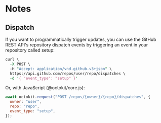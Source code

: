 # Notes

## Dispatch

If you want to programmatically trigger updates, you can use the GitHub REST API's repository dispatch events by triggering an event in your repository called setup:

```perl
curl \
  -X POST \
  -H "Accept: application/vnd.github.v3+json" \
  https://api.github.com/repos/user/repo/dispatches \
  -d '{ "event_type": "setup" }'
```
Or, with JavaScript (@octokit/core.js):

```js
await octokit.request("POST /repos/{owner}/{repo}/dispatches", {
  owner: "user",
  repo: "repo",
  event_type: "setup",
});
```
